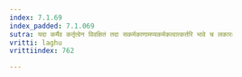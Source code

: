 ```yaml
---
index: 7.1.69
index_padded: 7.1.069
sutra: यदा कर्मैव कर्तृत्वेन विवक्षितं तदा सकर्मकाणामप्यकर्मकत्वात्कर्तरि भावे च लकारः
vritti: laghu
vrittiindex: 762

---
```

